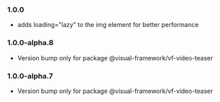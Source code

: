 ### 1.0.0

- adds loading="lazy" to the img element for better performance

### 1.0.0-alpha.8

- Version bump only for package @visual-framework/vf-video-teaser

### 1.0.0-alpha.7

- Version bump only for package @visual-framework/vf-video-teaser
